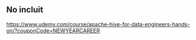 ## No incluit

https://www.udemy.com/course/apache-hive-for-data-engineers-hands-on/?couponCode=NEWYEARCAREER


